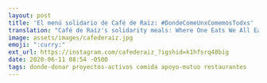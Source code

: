 ```yaml
---
layout: post
title: 'El menú solidario de Café de Raíz: #DondeComeUnxComemosTodxs'
translation: "Café de Raíz's solidarity meals: Where One Eats We All Eat"
image: assets/images/cafederaiz.jpg
emoji: ":curry:"
ext_url: https://instagram.com/cafederaiz_?igshid=k1hfsrq48big
date: 2020-06-11 08:54 -0500
tags: donde-donar proyectos-activos comida apoyo-mutuo restaurantes
---
```

